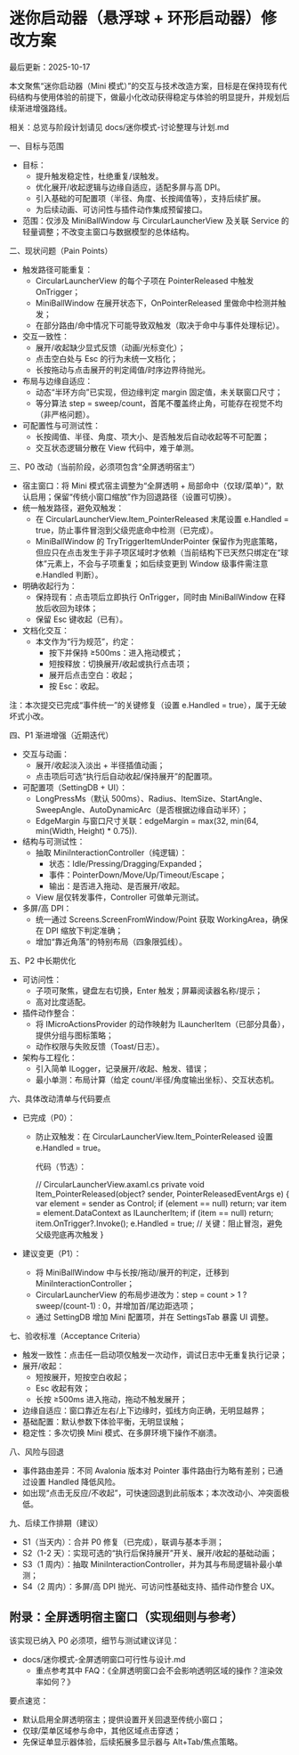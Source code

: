 ﻿# 迷你启动器（悬浮球 + 环形启动器）修改方案

最后更新：2025-10-17

本文聚焦“迷你启动器（Mini 模式）”的交互与技术改造方案，目标是在保持现有代码结构与使用体验的前提下，做最小化改动获得稳定与体验的明显提升，并规划后续渐进增强路线。

相关：总览与阶段计划请见 docs/迷你模式-讨论整理与计划.md


一、目标与范围
- 目标：
  - 提升触发稳定性，杜绝重复/误触发。
  - 优化展开/收起逻辑与边缘自适应，适配多屏与高 DPI。
  - 引入基础的可配置项（半径、角度、长按阈值等），支持后续扩展。
  - 为后续动画、可访问性与插件动作集成预留接口。
- 范围：仅涉及 MiniBallWindow 与 CircularLauncherView 及关联 Service 的轻量调整；不改变主窗口与数据模型的总体结构。


二、现状问题（Pain Points）
- 触发路径可能重复：
  - CircularLauncherView 的每个子项在 PointerReleased 中触发 OnTrigger；
  - MiniBallWindow 在展开状态下，OnPointerReleased 里做命中检测并触发；
  - 在部分路由/命中情况下可能导致双触发（取决于命中与事件处理标记）。
- 交互一致性：
  - 展开/收起缺少显式反馈（动画/光标变化）；
  - 点击空白处与 Esc 的行为未统一文档化；
  - 长按拖动与点击展开的判定阈值/时序边界待抛光。
- 布局与边缘自适应：
  - 动态“半环方向”已实现，但边缘判定 margin 固定值，未关联窗口尺寸；
  - 等分算法 step = sweep/count，首尾不覆盖终止角，可能存在视觉不均（非严格问题）。
- 可配置性与可测试性：
  - 长按阈值、半径、角度、项大小、是否触发后自动收起等不可配置；
  - 交互状态逻辑分散在 View 代码中，难于单测。


三、P0 改动（当前阶段，必须项包含“全屏透明宿主”）
- 宿主窗口：将 Mini 模式宿主调整为“全屏透明 + 局部命中（仅球/菜单）”，默认启用；保留“传统小窗口缩放”作为回退路径（设置可切换）。
- 统一触发路径，避免双触发：
  - 在 CircularLauncherView.Item_PointerReleased 末尾设置 e.Handled = true，防止事件冒泡到父级兜底命中检测（已完成）。
  - MiniBallWindow 的 TryTriggerItemUnderPointer 保留作为兜底策略，但应只在点击发生于非子项区域时才依赖（当前结构下已天然只绑定在“球体”元素上，不会与子项重复；如后续变更到 Window 级事件需注意 e.Handled 判断）。
- 明确收起行为：
  - 保持现有：点击项后立即执行 OnTrigger，同时由 MiniBallWindow 在释放后收回为球体；
  - 保留 Esc 键收起（已有）。
- 文档化交互：
  - 本文作为“行为规范”，约定：
    - 按下并保持 ≥500ms：进入拖动模式；
    - 短按释放：切换展开/收起或执行点击项；
    - 展开后点击空白：收起；
    - 按 Esc：收起。

注：本次提交已完成“事件统一”的关键修复（设置 e.Handled = true），属于无破坏式小改。


四、P1 渐进增强（近期迭代）
- 交互与动画：
  - 展开/收起淡入淡出 + 半径插值动画；
  - 点击项后可选“执行后自动收起/保持展开”的配置项。
- 可配置项（SettingDB + UI）：
  - LongPressMs（默认 500ms）、Radius、ItemSize、StartAngle、SweepAngle、AutoDynamicArc（是否根据边缘自动半环）；
  - EdgeMargin 与窗口尺寸关联：edgeMargin = max(32, min(64, min(Width, Height) * 0.75)).
- 结构与可测试性：
  - 抽取 MiniInteractionController（纯逻辑）：
    - 状态：Idle/Pressing/Dragging/Expanded；
    - 事件：PointerDown/Move/Up/Timeout/Escape；
    - 输出：是否进入拖动、是否展开/收起。
  - View 层仅转发事件，Controller 可做单元测试。
- 多屏/高 DPI：
  - 统一通过 Screens.ScreenFromWindow/Point 获取 WorkingArea，确保在 DPI 缩放下判定准确；
  - 增加“靠近角落”的特别布局（四象限弧线）。


五、P2 中长期优化
- 可访问性：
  - 子项可聚焦，键盘左右切换，Enter 触发；屏幕阅读器名称/提示；
  - 高对比度适配。
- 插件动作整合：
  - 将 IMicroActionsProvider 的动作映射为 ILauncherItem（已部分具备），提供分组与图标策略；
  - 动作权限与失败反馈（Toast/日志）。
- 架构与工程化：
  - 引入简单 ILogger，记录展开/收起、触发、错误；
  - 最小单测：布局计算（给定 count/半径/角度输出坐标）、交互状态机。


六、具体改动清单与代码要点
- 已完成（P0）：
  - 防止双触发：在 CircularLauncherView.Item_PointerReleased 设置 e.Handled = true。
    
    代码（节选）：
    
    // CircularLauncherView.axaml.cs
    private void Item_PointerReleased(object? sender, PointerReleasedEventArgs e)
    {
        var element = sender as Control;
        if (element == null) return;
        var item = element.DataContext as ILauncherItem;
        if (item == null) return;
        item.OnTrigger?.Invoke();
        e.Handled = true; // 关键：阻止冒泡，避免父级兜底再次触发
    }

- 建议变更（P1）：
  - 将 MiniBallWindow 中与长按/拖动/展开的判定，迁移到 MiniInteractionController；
  - CircularLauncherView 的布局步进改为：step = count > 1 ? sweep/(count-1) : 0，并增加首/尾边距选项；
  - 通过 SettingDB 增加 Mini 配置项，并在 SettingsTab 暴露 UI 调整。


七、验收标准（Acceptance Criteria）
- 触发一致性：点击任一启动项仅触发一次动作，调试日志中无重复执行记录；
- 展开/收起：
  - 短按展开，短按空白收起；
  - Esc 收起有效；
  - 长按 ≥500ms 进入拖动，拖动不触发展开；
- 边缘自适应：窗口靠近左右/上下边缘时，弧线方向正确，无明显越界；
- 基础配置：默认参数下体验平衡，无明显误触；
- 稳定性：多次切换 Mini 模式、在多屏环境下操作不崩溃。


八、风险与回退
- 事件路由差异：不同 Avalonia 版本对 Pointer 事件路由行为略有差别；已通过设置 Handled 降低风险。
- 如出现“点击无反应/不收起”，可快速回退到此前版本；本次改动小、冲突面极低。


九、后续工作排期（建议）
- S1（当天内）：合并 P0 修复（已完成），联调与基本手测；
- S2（1-2 天）：实现可选的“执行后保持展开”开关、展开/收起的基础动画；
- S3（1 周内）：抽取 MiniInteractionController，并为其与布局逻辑补最小单测；
- S4（2 周内）：多屏/高 DPI 抛光、可访问性基础支持、插件动作整合 UX。



## 附录：全屏透明宿主窗口（实现细则与参考）
该实现已纳入 P0 必须项，细节与测试建议详见：

- docs/迷你模式-全屏透明窗口可行性与设计.md
  - 重点参考其中 FAQ：《全屏透明窗口会不会影响透明区域的操作？渲染效率如何？》

要点速览：
- 默认启用全屏透明宿主；提供设置开关回退至传统小窗口；
- 仅球/菜单区域参与命中，其他区域点击穿透；
- 先保证单显示器体验，后续拓展多显示器与 Alt+Tab/焦点策略。

